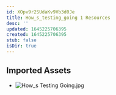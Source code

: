 ```yaml
---
id: XOpv9r2SUdaKv9Vb3d0Je
title: How_s_testing_going 1 Resources
desc: ''
updated: 1645225706395
created: 1645225706395
stub: false
isDir: true
---
```

## Imported Assets
- ![How_s Testing Going.jpg](/assets/how_s-testing-going.jpg)
